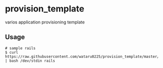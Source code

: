 # provision_template
varios application provisioning template

## Usage

```
# sample rails
$ curl https://raw.githubusercontent.com/wataru0225/provision_template/master/init.sh | bash /dev/stdin rails
```
